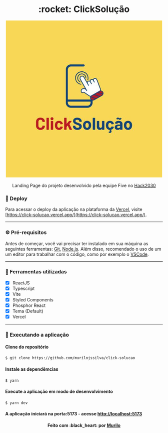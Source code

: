 <div align="center">
 <h1>:rocket: ClickSolução</h1>
</div>

<div align="center">
    <img src="./src/assets/images/logo.jpeg" />
</div>

<p align="center">Landing Page do projeto desenvolvido pela equipe Five no <a href="https://www.rio2030.org/rack2030">Hack2030<a/></p>

### :link: Deploy

Para acessar o deploy da aplicação na plataforma da [Vercel](https://www.vercel.app/), visite [https://click-solucao.vercel.app/](https://click-solucao.vercel.app/).

---

### :gear: Pré-requisitos

Antes de começar, você vai precisar ter instalado em sua máquina as seguintes ferramentas:
[Git](https://git-scm.com), [Node.js](https://nodejs.org/en/).
Além disso, recomendado o uso de um um editor para trabalhar com o código, como por exemplo o [VSCode](https://code.visualstudio.com/).

---

### :hammer: Ferramentas utilizadas

- [x] ReactJS
- [x] Typescript
- [x] Vite
- [x] Styled Components
- [x] Phosphor React
- [x] Tema (Default)
- [x] Vercel

---

### :rocket: Executando a aplicação

#### Clone do repositório

```shell
$ git clone https://github.com/murilojssilva/click-solucao
```

#### Instale as dependêmcias

```shell
$ yarn
```

#### Execute a aplicação em modo de desenvolvimento

```shell
$ yarn dev
```

#### A aplicação iniciará na porta:5173 - acesse <http://localhost:5173>

<h4 align="center">Feito com :black_heart: por <a href="https://github.com/murilojssilva">Murilo</a></h4>
